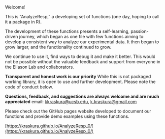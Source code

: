 Welcome! 

This is “AnalyzeResp,” a developing set of functions (one day, hoping to call it a package in R). 

The development of these functions presents a self-learning, passion-driven journey, which began as one file with few functions aiming to develop a consistent way to analyze our experimental data. It then began to grow larger, and the functionality continued to grow. 

We continue to use it, find ways to debug it and make it better.
This would not be possible without the valuable feedback and support from everyone in the Eliason Lab and collaborators.  

**Transparent and honest work is our priority** While this is not packaged working library, it is open to use and further development. Please note the code of conduct below.

**Questions, feedback, and suggestions are always welcome and are much appreciated**
email: kkraskura@ucsb.edu, k.kraskura@gmail.com

Please check out the GitHub pages website developed to document our functions and provide demo examples using these functions. 

[https://kraskura.github.io/AnalyzeResp_0/](https://kraskura.github.io/AnalyzeResp_0/)

